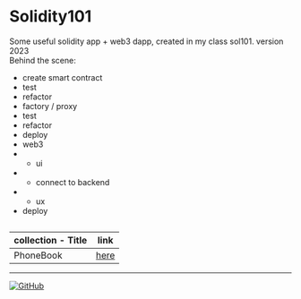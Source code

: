 # Solidity101
Some useful solidity app + web3 dapp, created in my class sol101. version 2023\
Behind the scene: 
- create smart contract
- test
- refactor
- factory / proxy
- test
- refactor
- deploy
- web3
- - ui
- - connect to backend
- - ux
- deploy

##

| collection - Title | link |
| ---- | ---- |
| PhoneBook | [here](https://github.com/mosi-sol/Solidity101/tree/main/collection-1) |

---

<a href="https://github.com/mosi-sol/Solidity101">
<img alt="GitHub" src="https://img.shields.io/github/license/mosi-sol/Solidity101?logoColor=blue&style=flat-square">
</a>
